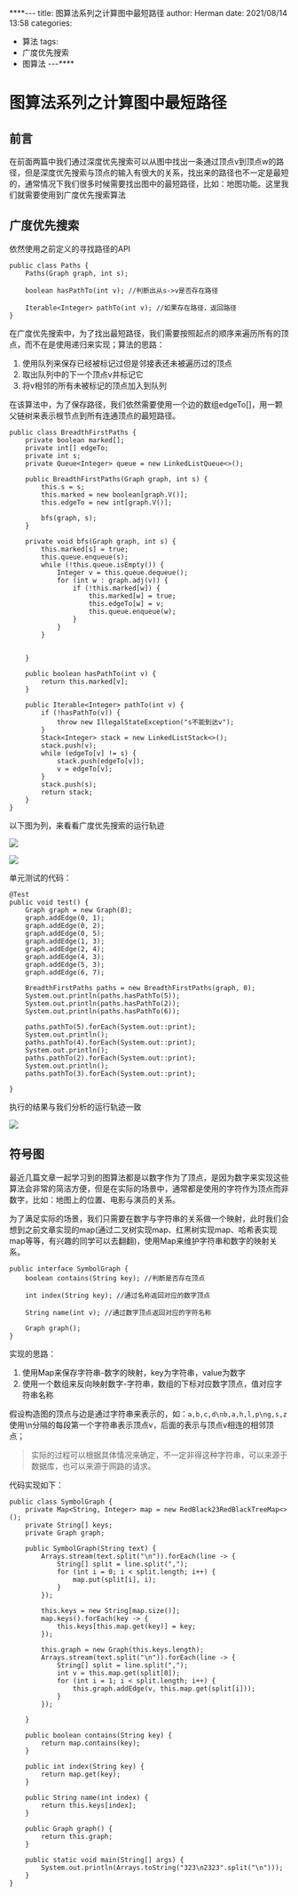****---
title: 图算法系列之计算图中最短路径
author: Herman
date: 2021/08/14 13:58
categories:
- 算法
tags:
- 广度优先搜索
- 图算法
---****

# 图算法系列之计算图中最短路径


## 前言
在前面两篇中我们通过深度优先搜索可以从图中找出一条通过顶点v到顶点w的路径，但是深度优先搜索与顶点的输入有很大的关系，找出来的路径也不一定是最短的，通常情况下我们很多时候需要找出图中的最短路径，比如：地图功能。这里我们就需要使用到广度优先搜索算法


## 广度优先搜索
依然使用之前定义的寻找路径的API
```
public class Paths {
    Paths(Graph graph, int s);
    
    boolean hasPathTo(int v); //判断出从s->v是否存在路径
    
    Iterable<Integer> pathTo(int v); //如果存在路径，返回路径
}
```

在广度优先搜索中，为了找出最短路径，我们需要按照起点的顺序来遍历所有的顶点，而不在是使用递归来实现；算法的思路：

1. 使用队列来保存已经被标记过但是邻接表还未被遍历过的顶点
2. 取出队列中的下一个顶点v并标记它
3. 将v相邻的所有未被标记的顶点加入到队列

在该算法中，为了保存路径，我们依然需要使用一个边的数组edgeTo[]，用一颗父链树来表示根节点到所有连通顶点的最短路径。

```
public class BreadthFirstPaths {
    private boolean marked[];
    private int[] edgeTo;
    private int s;
    private Queue<Integer> queue = new LinkedListQueue<>();

    public BreadthFirstPaths(Graph graph, int s) {
        this.s = s;
        this.marked = new boolean[graph.V()];
        this.edgeTo = new int[graph.V()];

        bfs(graph, s);
    }

    private void bfs(Graph graph, int s) {
        this.marked[s] = true;
        this.queue.enqueue(s);
        while (!this.queue.isEmpty()) {
            Integer v = this.queue.dequeue();
            for (int w : graph.adj(v)) {
                if (!this.marked[w]) {
                    this.marked[w] = true;
                    this.edgeTo[w] = v;
                    this.queue.enqueue(w);
                }
            }
        }


    }

    public boolean hasPathTo(int v) {
        return this.marked[v];
    }

    public Iterable<Integer> pathTo(int v) {
        if (!hasPathTo(v)) {
            throw new IllegalStateException("s不能到达v");
        }
        Stack<Integer> stack = new LinkedListStack<>();
        stack.push(v);
        while (edgeTo[v] != s) {
            stack.push(edgeTo[v]);
            v = edgeTo[v];
        }
        stack.push(s);
        return stack;
    }
}
```


以下图为列，来看看广度优先搜索的运行轨迹

![](https://p3-juejin.byteimg.com/tos-cn-i-k3u1fbpfcp/0965db8ae1cd4b84ab7453e31c768db1~tplv-k3u1fbpfcp-zoom-1.image)

![](https://p3-juejin.byteimg.com/tos-cn-i-k3u1fbpfcp/e8c5b8f000754f0f8bb3027dc531b2c0~tplv-k3u1fbpfcp-zoom-1.image)


单元测试的代码：

```
@Test
public void test() {
    Graph graph = new Graph(8);
    graph.addEdge(0, 1);
    graph.addEdge(0, 2);
    graph.addEdge(0, 5);
    graph.addEdge(1, 3);
    graph.addEdge(2, 4);
    graph.addEdge(4, 3);
    graph.addEdge(5, 3);
    graph.addEdge(6, 7);

    BreadthFirstPaths paths = new BreadthFirstPaths(graph, 0);
    System.out.println(paths.hasPathTo(5));
    System.out.println(paths.hasPathTo(2));
    System.out.println(paths.hasPathTo(6));

    paths.pathTo(5).forEach(System.out::print);
    System.out.println();
    paths.pathTo(4).forEach(System.out::print);
    System.out.println();
    paths.pathTo(2).forEach(System.out::print);
    System.out.println();
    paths.pathTo(3).forEach(System.out::print);

}
```

执行的结果与我们分析的运行轨迹一致

![](https://p3-juejin.byteimg.com/tos-cn-i-k3u1fbpfcp/ccd3716f1c514baf9238b8fa83300075~tplv-k3u1fbpfcp-zoom-1.image)


## 符号图
最近几篇文章一起学习到的图算法都是以数字作为了顶点，是因为数字来实现这些算法会非常的简洁方便，但是在实际的场景中，通常都是使用的字符作为顶点而非数字，比如：地图上的位置、电影与演员的关系。

为了满足实际的场景，我们只需要在数字与字符串的关系做一个映射，此时我们会想到之前文章实现的map(通过二叉树实现map、红黑树实现map、哈希表实现map等等，有兴趣的同学可以去翻翻)，使用Map来维护字符串和数字的映射关系。

```
public interface SymbolGraph {
    boolean contains(String key); //判断是否存在顶点

    int index(String key); //通过名称返回对应的数字顶点

    String name(int v); //通过数字顶点返回对应的字符名称

    Graph graph();
}
```

实现的思路：

1. 使用Map来保存字符串-数字的映射，key为字符串，value为数字
2. 使用一个数组来反向映射数字-字符串，数组的下标对应数字顶点，值对应字符串名称


假设构造图的顶点与边是通过字符串来表示的，如：`a,b,c,d\nb,a,h,l,p\ng,s,z` 使用\n分隔的每段第一个字符串表示顶点v，后面的表示与顶点v相连的相邻顶点；

> 实际的过程可以根据具体情况来确定，不一定非得这种字符串，可以来源于数据库，也可以来源于网路的请求。

代码实现如下：

```
public class SymbolGraph {
    private Map<String, Integer> map = new RedBlack23RedBlackTreeMap<>();
    private String[] keys;
    private Graph graph;

    public SymbolGraph(String text) {
        Arrays.stream(text.split("\n")).forEach(line -> {
            String[] split = line.split(",");
            for (int i = 0; i < split.length; i++) {
                map.put(split[i], i);
            }
        });

        this.keys = new String[map.size()];
        map.keys().forEach(key -> {
            this.keys[this.map.get(key)] = key;
        });

        this.graph = new Graph(this.keys.length);
        Arrays.stream(text.split("\n")).forEach(line -> {
            String[] split = line.split(",");
            int v = this.map.get(split[0]);
            for (int i = 1; i < split.length; i++) {
                this.graph.addEdge(v, this.map.get(split[i]));
            }
        });
        
    }

    public boolean contains(String key) {
        return map.contains(key);
    }

    public int index(String key) {
        return map.get(key);
    }

    public String name(int index) {
        return this.keys[index];
    }

    public Graph graph() {
        return this.graph;
    }

    public static void main(String[] args) {
        System.out.println(Arrays.toString("323\n2323".split("\n")));
    }
}
```



